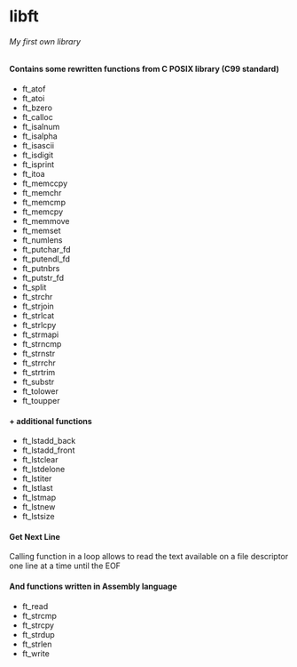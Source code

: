 # libft
###### _My first own library_

#### Contains some rewritten functions from C POSIX library (C99 standard)
- ft_atof
- ft_atoi
- ft_bzero
- ft_calloc
- ft_isalnum
- ft_isalpha
- ft_isascii
- ft_isdigit
- ft_isprint
- ft_itoa
- ft_memccpy
- ft_memchr
- ft_memcmp
- ft_memcpy
- ft_memmove
- ft_memset
- ft_numlens
- ft_putchar_fd
- ft_putendl_fd
- ft_putnbrs
- ft_putstr_fd
- ft_split
- ft_strchr
- ft_strjoin
- ft_strlcat
- ft_strlcpy
- ft_strmapi
- ft_strncmp
- ft_strnstr
- ft_strrchr
- ft_strtrim
- ft_substr
- ft_tolower
- ft_toupper

#### + additional functions
- ft_lstadd_back
- ft_lstadd_front
- ft_lstclear
- ft_lstdelone
- ft_lstiter
- ft_lstlast
- ft_lstmap
- ft_lstnew
- ft_lstsize

#### Get Next Line 
Calling function in a loop allows to read the text available on a file descriptor one line at a time until the EOF

#### And functions written in Assembly language
- ft_read
- ft_strcmp
- ft_strcpy
- ft_strdup
- ft_strlen
- ft_write

